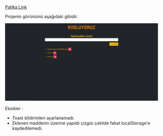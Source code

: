 [Patika Link](https://app.patika.dev/kajinski)

Projenin görünümü aşağıdaki gibidir.

![](%C4%B0MG/Ekran%20g%C3%B6r%C3%BCnt%C3%BCs%C3%BC%202023-01-04%20203540.png)



Eksikler : 
-  Toast bildirimleri ayarlanamadı.
- Eklenen maddenin üzerine yapıldı çizgisi çekilde fakat localStorage'e kaydedilemedi.

